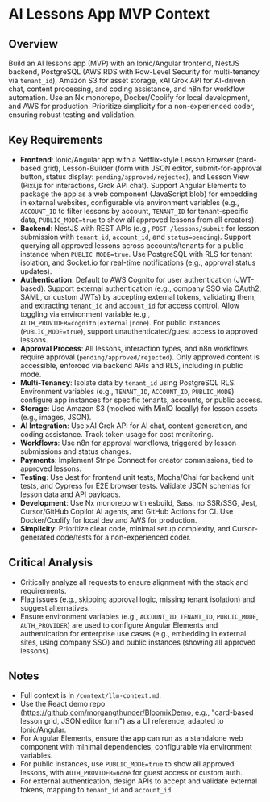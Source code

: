 # AI Lessons App MVP Context

## Overview
Build an AI lessons app (MVP) with an Ionic/Angular frontend, NestJS backend, PostgreSQL (AWS RDS with Row-Level Security for multi-tenancy via `tenant_id`), Amazon S3 for asset storage, xAI Grok API for AI-driven chat, content processing, and coding assistance, and n8n for workflow automation. Use an Nx monorepo, Docker/Coolify for local development, and AWS for production. Prioritize simplicity for a non-experienced coder, ensuring robust testing and validation.

## Key Requirements
- **Frontend**: Ionic/Angular app with a Netflix-style Lesson Browser (card-based grid), Lesson-Builder (form with JSON editor, submit-for-approval button, status display: `pending/approved/rejected`), and Lesson View (Pixi.js for interactions, Grok API chat). Support Angular Elements to package the app as a web component (JavaScript blob) for embedding in external websites, configurable via environment variables (e.g., `ACCOUNT_ID` to filter lessons by account, `TENANT_ID` for tenant-specific data, `PUBLIC_MODE=true` to show all approved lessons from all creators).
- **Backend**: NestJS with REST APIs (e.g., `POST /lessons/submit` for lesson submission with `tenant_id`, `account_id`, and `status=pending`). Support querying all approved lessons across accounts/tenants for a public instance when `PUBLIC_MODE=true`. Use PostgreSQL with RLS for tenant isolation, and Socket.io for real-time notifications (e.g., approval status updates).
- **Authentication**: Default to AWS Cognito for user authentication (JWT-based). Support external authentication (e.g., company SSO via OAuth2, SAML, or custom JWTs) by accepting external tokens, validating them, and extracting `tenant_id` and `account_id` for access control. Allow toggling via environment variable (e.g., `AUTH_PROVIDER=cognito|external|none`). For public instances (`PUBLIC_MODE=true`), support unauthenticated/guest access to approved lessons.
- **Approval Process**: All lessons, interaction types, and n8n workflows require approval (`pending/approved/rejected`). Only approved content is accessible, enforced via backend APIs and RLS, including in public mode.
- **Multi-Tenancy**: Isolate data by `tenant_id` using PostgreSQL RLS. Environment variables (e.g., `TENANT_ID`, `ACCOUNT_ID`, `PUBLIC_MODE`) configure app instances for specific tenants, accounts, or public access.
- **Storage**: Use Amazon S3 (mocked with MinIO locally) for lesson assets (e.g., images, JSON).
- **AI Integration**: Use xAI Grok API for AI chat, content generation, and coding assistance. Track token usage for cost monitoring.
- **Workflows**: Use n8n for approval workflows, triggered by lesson submissions and status changes.
- **Payments**: Implement Stripe Connect for creator commissions, tied to approved lessons.
- **Testing**: Use Jest for frontend unit tests, Mocha/Chai for backend unit tests, and Cypress for E2E browser tests. Validate JSON schemas for lesson data and API payloads.
- **Development**: Use Nx monorepo with esbuild, Sass, no SSR/SSG, Jest, Cursor/GitHub Copilot AI agents, and GitHub Actions for CI. Use Docker/Coolify for local dev and AWS for production.
- **Simplicity**: Prioritize clear code, minimal setup complexity, and Cursor-generated code/tests for a non-experienced coder.

## Critical Analysis
- Critically analyze all requests to ensure alignment with the stack and requirements.
- Flag issues (e.g., skipping approval logic, missing tenant isolation) and suggest alternatives.
- Ensure environment variables (e.g., `ACCOUNT_ID`, `TENANT_ID`, `PUBLIC_MODE`, `AUTH_PROVIDER`) are used to configure Angular Elements and authentication for enterprise use cases (e.g., embedding in external sites, using company SSO) and public instances (showing all approved lessons).

## Notes
- Full context is in `/context/llm-context.md`.
- Use the React demo repo (https://github.com/morgangthunder/BloomixDemo, e.g., "card-based lesson grid, JSON editor form") as a UI reference, adapted to Ionic/Angular.
- For Angular Elements, ensure the app can run as a standalone web component with minimal dependencies, configurable via environment variables.
- For public instances, use `PUBLIC_MODE=true` to show all approved lessons, with `AUTH_PROVIDER=none` for guest access or custom auth.
- For external authentication, design APIs to accept and validate external tokens, mapping to `tenant_id` and `account_id`.